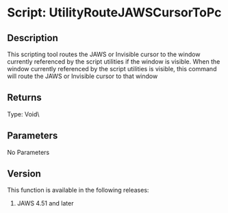 # Script: UtilityRouteJAWSCursorToPc

## Description

This scripting tool routes the JAWS or Invisible cursor to the window
currently referenced by the script utilities if the window is visible.
When the window currently referenced by the script utilities is visible,
this command will route the JAWS or Invisible cursor to that window

## Returns

Type: Void\

## Parameters

No Parameters

## Version

This function is available in the following releases:

1.  JAWS 4.51 and later
